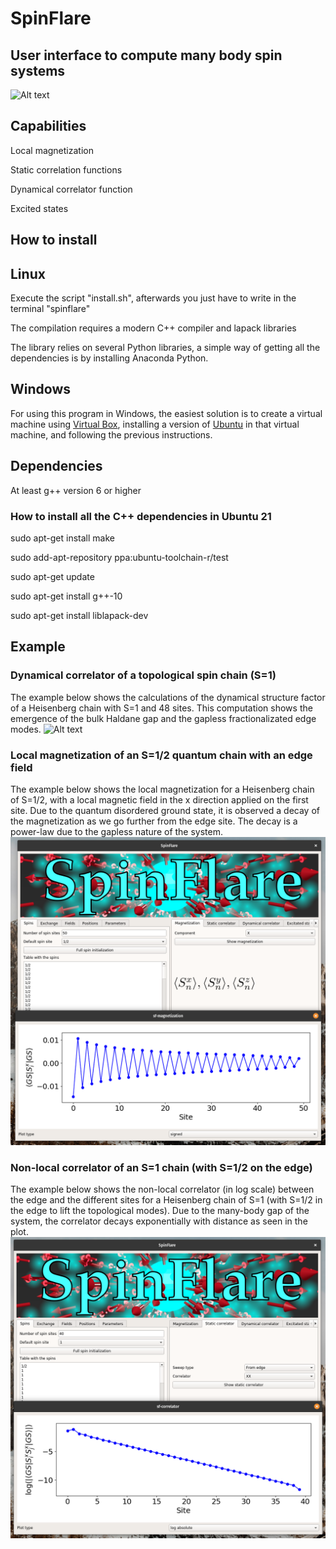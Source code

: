 # SpinFlare

## User interface to compute many body spin systems
![Alt text](images/interface.png?raw=true "Main window of SpinFlare")

## Capabilities
Local magnetization

Static correlation functions

Dynamical correlator function

Excited states

## How to install

## Linux
Execute the script "install.sh", afterwards you just have to write in the
terminal
"spinflare"

The compilation requires a modern C++ compiler and lapack libraries

The library relies on several Python libraries, a simple way of getting
all the dependencies is by installing Anaconda Python.


## Windows ##

For using this program in Windows, the easiest solution is to create a virtual
machine using [Virtual Box](https://www.virtualbox.org/), installing
a version of [Ubuntu](https://releases.ubuntu.com/20.04/)
in that virtual machine, and following the previous
instructions.


## Dependencies
At least g++ version 6 or higher
### How to install all the C++ dependencies in Ubuntu 21
sudo apt-get install make

sudo add-apt-repository ppa:ubuntu-toolchain-r/test

sudo apt-get update

sudo apt-get install g++-10

sudo apt-get install liblapack-dev

## Example
### Dynamical correlator of a topological spin chain (S=1)
The example below shows the calculations of the dynamical structure factor of a Heisenberg chain with S=1 and 48 sites. This computation shows the emergence of the bulk Haldane gap and the gapless fractionalizated edge modes.
![Alt text](images/dyncorr_Haldane.png?raw=true "Dynamical correlator of the Haldane Heisenberg model")

### Local magnetization of an S=1/2 quantum chain with an edge field
The example below shows the local magnetization for a Heisenberg chain of S=1/2, with a local magnetic field in the x direction applied on the first site. Due to the quantum disordered ground state, it is observed a decay of the magnetization as we go further from the edge site. The decay is a power-law due to the gapless nature of the system.
![Alt text](images/magnetization_s12.png?raw=true "Local magnetization of a S=1/2 Heisenberg chain with a local field")

### Non-local correlator of an S=1 chain (with S=1/2 on the edge)
The example below shows the non-local correlator (in log scale) between the edge and the different sites for a Heisenberg chain of S=1 (with S=1/2 in the edge to lift the topological modes). Due to the many-body gap of the system, the correlator decays exponentially with distance as seen in the plot.
![Alt text](images/correlator_s1.png?raw=true "Non-local correlator in log scale")

